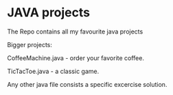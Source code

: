 # JAVA projects
The Repo contains all my favourite java projects

Bigger projects:

CoffeeMachine.java - order your favorite coffee.

TicTacToe.java - a classic game.

Any other java file consists a specific excercise solution.
